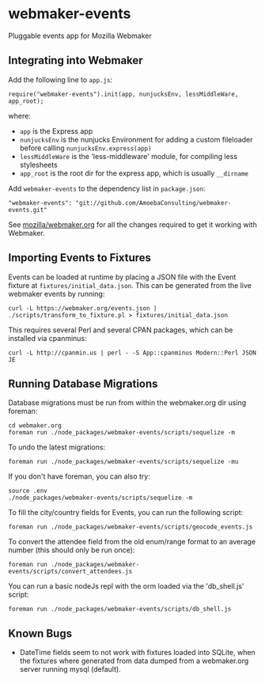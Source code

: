 webmaker-events
===============

Pluggable events app for Mozilla Webmaker


Integrating into Webmaker
-------------------------
Add the following line to `app.js`:

    require("webmaker-events").init(app, nunjucksEnv, lessMiddleWare, app_root);

where:
  - `app` is the Express app
  - `nunjucksEnv` is the nunjucks Environment for adding a custom fileloader
    before calling `nunjucksEnv.express(app)`
  - `lessMiddleWare` is the 'less-middleware' module, for compiling less
    stylesheets
  - `app_root` is the root dir for the express app, which is usually `__dirname`

Add `webmaker-events` to the dependency list in `package.json`:

    "webmaker-events": "git://github.com/AmoebaConsulting/webmaker-events.git"

See [mozilla/webmaker.org](
  https://github.com/mozilla/webmaker.org/blob/master/app.js#L70
) for all the changes required to get it working with Webmaker.

Importing Events to Fixtures
----------------------------
Events can be loaded at runtime by placing a JSON file with the Event fixture
at `fixtures/initial_data.json`. This can be generated from the live webmaker
events by running:

    curl -L https://webmaker.org/events.json | ./scripts/transform_to_fixture.pl > fixtures/initial_data.json

This requires several Perl and several CPAN packages, which can be installed
via cpanminus:

    curl -L http://cpanmin.us | perl - -S App::cpanminus Modern::Perl JSON JE

Running Database Migrations
---------------------------
Database migrations must be run from within the webmaker.org dir using foreman:

    cd webmaker.org
    foreman run ./node_packages/webmaker-events/scripts/sequelize -m

To undo the latest migrations:

    foreman run ./node_packages/webmaker-events/scripts/sequelize -mu

If you don't have foreman, you can also try:

    source .env
    ./node_packages/webmaker-events/scripts/sequelize -m

To fill the city/country fields for Events, you can run the following script:

    foreman run ./node_packages/webmaker-events/scripts/geocode_events.js

To convert the attendee field from the old enum/range format to an average number (this should only be run once):

    foreman run ./node_packages/webmaker-events/scripts/convert_attendees.js

You can run a basic nodeJs repl with the orm loaded via the 'db_shell.js' script:

    foreman run ./node_packages/webmaker-events/scripts/db_shell.js


Known Bugs
----------

  - DateTime fields seem to not work with fixtures loaded into SQLite, when
    the fixtures where generated from data dumped from a webmaker.org server
    running mysql (default).
